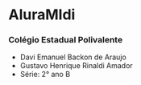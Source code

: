 # AluraMIdi

### Colégio Estadual Polivalente
* Davi Emanuel Backon de Araujo
* Gustavo Henrique Rinaldi Amador
* Série: 2° ano B
